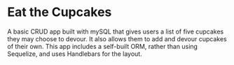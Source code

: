 # Eat the Cupcakes

A basic CRUD app built with mySQL that gives users a list of five cupcakes they may choose to devour. It also allows them to add and devour cupcakes of their own. This app includes a self-built ORM, rather than using Sequelize, and uses Handlebars for the layout.

